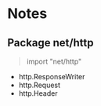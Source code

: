 # Notes

## Package net/http
> import "net/http"

- http.ResponseWriter
- http.Request
- http.Header

